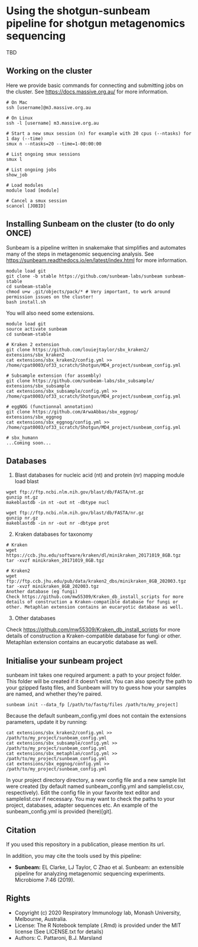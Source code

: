 Using the shotgun-sunbeam pipeline for shotgun metagenomics sequencing
======================================================================

TBD

## Working on the cluster

Here we provide basic commands for connecting and submitting jobs on the cluster. See https://docs.massive.org.au/ for more information.

```
# On Mac
ssh [username]@m3.massive.org.au

# On Linux
ssh -l [username] m3.massive.org.au

# Start a new smux session (n) for example with 20 cpus (--ntasks) for 1 day (--time)
smux n --ntasks=20 --time=1-00:00:00

# List ongoing smux sessions
smux l

# List ongoing jobs
show_job

# Load modules
module load [module]

# Cancel a smux session
scancel [JOBID]
```

## Installing Sunbeam on the cluster (to do only ONCE)

Sunbeam is a pipeline written in snakemake that simplifies and automates many of the steps in metagenomic sequencing analysis. See https://sunbeam.readthedocs.io/en/latest/index.html for more information.

```
module load git
git clone -b stable https://github.com/sunbeam-labs/sunbeam sunbeam-stable
cd sunbeam-stable
chmod u+w .git/objects/pack/* # Very important, to work around permission issues on the cluster!
bash install.sh
```

You will also need some extensions.

```
module load git
source activate sunbeam
cd sunbeam-stable

# Kraken 2 extension
git clone https://github.com/louiejtaylor/sbx_kraken2/ extensions/sbx_kraken2
cat extensions/sbx_kraken2/config.yml >> /home/cpat0003/of33_scratch/Shotgun/MD4_project/sunbeam_config.yml

# Subsample extension (for assembly)
git clone https://github.com/sunbeam-labs/sbx_subsample/ extensions/sbx_subsample
cat extensions/sbx_subsample/config.yml >> /home/cpat0003/of33_scratch/Shotgun/MD4_project/sunbeam_config.yml

# eggNOG (functionnal annotation)
git clone https://github.com/ArwaAbbas/sbx_eggnog/ extensions/sbx_eggnog
cat extensions/sbx_eggnog/config.yml >> /home/cpat0003/of33_scratch/Shotgun/MD4_project/sunbeam_config.yml

# sbx_humann
...Coming soon...
```

## Databases

1) Blast databases for nucleic acid (nt) and protein (nr) mapping module load blast

```
wget ftp://ftp.ncbi.nlm.nih.gov/blast/db/FASTA/nt.gz
gunzip nt.gz
makeblastdb -in nt -out nt -dbtype nucl

wget ftp://ftp.ncbi.nlm.nih.gov/blast/db/FASTA/nr.gz
gunzip nr.gz
makeblastdb -in nr -out nr -dbtype prot
```

2) Kraken databases for taxonomy

```
# Kraken
wget https://ccb.jhu.edu/software/kraken/dl/minikraken_20171019_8GB.tgz
tar -xvzf minikraken_20171019_8GB.tgz

# Kraken2
wget ftp://ftp.ccb.jhu.edu/pub/data/kraken2_dbs/minikraken_8GB_202003.tgz
tar -xvzf minikraken_8GB_202003.tgz
Another database (eg fungi)
Check https://github.com/mw55309/Kraken_db_install_scripts for more details of construction a Kraken-compatible database for fungi or other. Metaphlan extension contains an eucaryotic database as well.
```

3) Other databases 

Check https://github.com/mw55309/Kraken_db_install_scripts for more details of construction a Kraken-compatible database for fungi or other. Metaphlan extension contains an eucaryotic database as well.

## Initialise your sunbeam project

sunbeam init takes one required argument: a path to your project folder. This folder will be created if it doesn’t exist. You can also specify the path to your gzipped fastq files, and Sunbeam will try to guess how your samples are named, and whether they’re paired.

```
sunbeam init --data_fp [/path/to/fastq/files /path/to/my_project]
```

Because the default sunbeam_config.yml does not contain the extensions parameters, update it by running:

```
cat extensions/sbx_kraken2/config.yml >> /path/to/my_project/sunbeam_config.yml
cat extensions/sbx_subsample/config.yml >> /path/to/my_project/sunbeam_config.yml
cat extensions/sbx_metaphlan/config.yml >> /path/to/my_project/sunbeam_config.yml
cat extensions/sbx_eggnog/config.yml >> /path/to/my_project/sunbeam_config.yml
```

In your project directory directory, a new config file and a new sample list were created (by default named sunbeam_config.yml and samplelist.csv, respectively). Edit the config file in your favorite text editor and samplelist.csv if necessary. You may want to check the paths to your project, databases, adapter sequences etc. An example of the sunbeam_config.yml is provided (here)[git].

## Citation

If you used this repository in a publication, please mention its url.

In addition, you may cite the tools used by this pipeline:

* **Sunbeam:** EL Clarke, LJ Taylor, C Zhao et al. Sunbeam: an extensible pipeline for analyzing metagenomic sequencing experiments. Microbiome 7:46 (2019).

## Rights

* Copyright (c) 2020 Respiratory Immunology lab, Monash University, Melbourne, Australia.
* License: The R Notebook template (.Rmd) is provided under the MIT license (See LICENSE.txt for details)
* Authors: C. Pattaroni, B.J. Marsland
